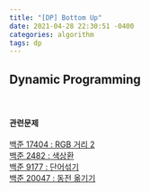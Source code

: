 ```yaml
---
title: "[DP] Bottom Up"
date: 2021-04-28 22:30:51 -0400
categories: algorithm
tags: dp
---
```


## Dynamic Programming

<br>

#### 관련문제  
[백준 17404 : RGB 거리 2](https://www.acmicpc.net/problem/17404)  
[백준 2482 : 색상환](https://www.acmicpc.net/problem/2482)  
[백준 9177 : 단어섞기](https://www.acmicpc.net/problem/9177)  
[백준 20047 : 동전 옮기기](https://www.acmicpc.net/problem/20047)  

<br>
<br>
<br>